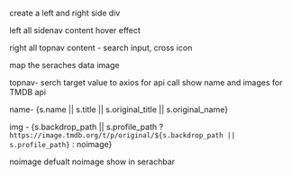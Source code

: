 create a left and right side div

left all sidenav content hover effect

right all topnav content - search input, cross icon

map the seraches data image

topnav- serch target value to axios for api call show name and images for TMDB api

name- {s.name || s.title || s.original_title || s.original_name} 

img - {s.backdrop_path || s.profile_path ? `https://image.tmdb.org/t/p/original/${s.backdrop_path || s.profile_path}` : noimage}

noimage defualt noimage show in serachbar




